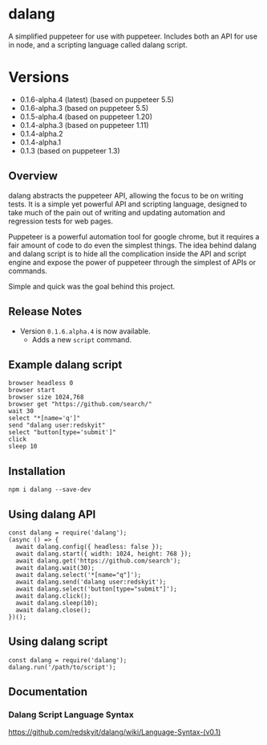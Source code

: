 # dalang
A simplified puppeteer for use with puppeteer.  Includes both an API for use in node, and a scripting language called dalang script.

# Versions 
* 0.1.6-alpha.4 (latest) (based on puppeteer 5.5)
* 0.1.6-alpha.3 (based on puppeteer 5.5)
* 0.1.5-alpha.4 (based on puppeteer 1.20)
* 0.1.4-alpha.3 (based on puppeteer 1.11)
* 0.1.4-alpha.2
* 0.1.4-alpha.1
* 0.1.3 (based on puppeteer 1.3)

## Overview

dalang abstracts the puppeteer API, allowing the focus to be on writing tests. It is a simple yet powerful API and scripting language, designed to take much of the pain out of writing and updating automation and regression tests for web pages.  

Puppeteer is a powerful automation tool for google chrome, but it requires a fair amount of code to do even the simplest things.  The idea behind dalang and dalang script is to hide all the complication inside the API and script engine and expose the power of puppeteer through the simplest of APIs or commands.  

Simple and quick was the goal behind this project.

## Release Notes

* Version `0.1.6.alpha.4` is now available.
  - Adds a new `script` command.

## Example dalang script

    browser headless 0
    browser start
    browser size 1024,768
    browser get "https://github.com/search/"
    wait 30
    select "*[name='q']" 
    send "dalang user:redskyit"
    select "button[type='submit']" 
    click
    sleep 10

## Installation

    npm i dalang --save-dev

## Using dalang API

    const dalang = require('dalang');
    (async () => {
      await dalang.config({ headless: false });
      await dalang.start({ width: 1024, height: 768 });
      await dalang.get('https://github.com/search');
      await dalang.wait(30);
      await dalang.select('*[name="q"]');
      await dalang.send('dalang user:redskyit');
      await dalang.select('button[type="submit"]');
      await dalang.click();
      await dalang.sleep(10);
      await dalang.close();
    })();

## Using dalang script

    const dalang = require('dalang');
    dalang.run('/path/to/script');

## Documentation
### Dalang Script Language Syntax

https://github.com/redskyit/dalang/wiki/Language-Syntax-(v0.1)
